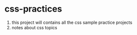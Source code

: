 # css-practices
1. this project will contains all the css sample practice projects
2. notes about css topics
